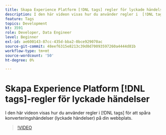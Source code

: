 ```yaml
---
title: Skapa Experience Platform [!DNL tags] regler för lyckade händelser
description: I den här videon visas hur du använder regler i  [!DNL tags]  för att spåra konverteringshändelser (lyckade händelser) på din webbplats.
feature: Tags
topics: Development
kt: 3591
role: Developer, Data Engineer
level: Beginner
exl-id: ae600143-87cc-435d-bba2-0bce929070ac
source-git-commit: 48eef6315e8213c39d0d70093597260a4444d81b
workflow-type: tm+mt
source-wordcount: '50'
ht-degree: 0%

---
```


# Skapa Experience Platform [!DNL tags]-regler för lyckade händelser

I den här videon visas hur du använder regler i [!DNL tags] för att spåra konverteringshändelser (lyckade händelser) på din webbplats.

>[!VIDEO](https://video.tv.adobe.com/v/3429960/?quality=12&learn=on&captions=swe)
